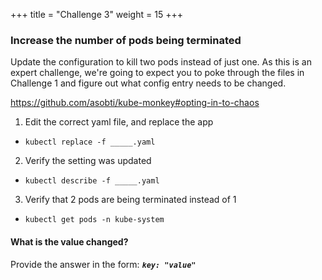 +++
title = "Challenge 3"
weight = 15
+++

### Increase the number of pods being terminated

Update the configuration to kill two pods instead of just one. As this is an expert challenge, we're going to expect you to poke through the files in Challenge 1 and figure out what config entry needs to be changed.

https://github.com/asobti/kube-monkey#opting-in-to-chaos

1. Edit the correct yaml file, and replace the app
  - `kubectl replace -f _____.yaml`
  
2. Verify the setting was updated
  - `kubectl describe -f _____.yaml`
  
3. Verify that 2 pods are being terminated instead of 1
  - `kubectl get pods -n kube-system`

#### What is the value changed?
Provide the answer in the form: _**`key: "value"`**_
